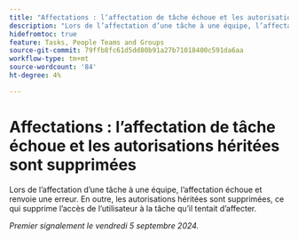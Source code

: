 ```yaml
---
title: "Affectations : l’affectation de tâche échoue et les autorisations héritées sont supprimées"
description: "Lors de l’affectation d’une tâche à une équipe, l’affectation échoue et renvoie une erreur. En outre, les autorisations héritées sont supprimées, ce qui supprime l’accès de l’utilisateur à la tâche qu’il tentait d’affecter."
hidefromtoc: true
feature: Tasks, People Teams and Groups
source-git-commit: 79ffb8fc61d5dd80b91a27b71018400c591da6aa
workflow-type: tm+mt
source-wordcount: '84'
ht-degree: 4%

---
```


# Affectations : l’affectation de tâche échoue et les autorisations héritées sont supprimées

Lors de l’affectation d’une tâche à une équipe, l’affectation échoue et renvoie une erreur. En outre, les autorisations héritées sont supprimées, ce qui supprime l’accès de l’utilisateur à la tâche qu’il tentait d’affecter.

_Premier signalement le vendredi 5 septembre 2024._
